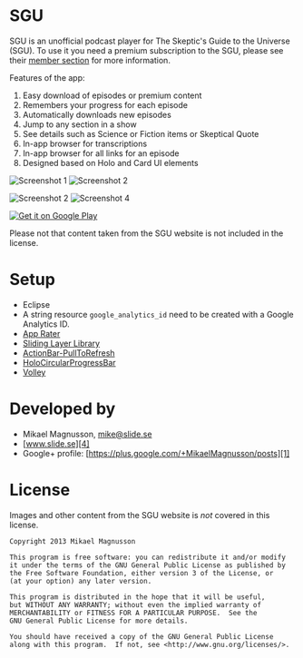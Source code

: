 SGU
===

SGU is an unofficial podcast player for The Skeptic's Guide to the Universe (SGU). To use it you need a premium subscription to the SGU, please see their [member section][11] for more information.

Features of the app:

1. Easy download of episodes or premium content
2. Remembers your progress for each episode
3. Automatically downloads new episodes
4. Jump to any section in a show
5. See details such as Science or Fiction items or Skeptical Quote
6. In-app browser for transcriptions
7. In-app browser for all links for an episode
8. Designed based on Holo and Card UI elements

![Screenshot 1][5] ![Screenshot 2][6]

![Screenshot 2][9] ![Screenshot 4][10]

[![Get it on Google Play][2]][3]

Please not that content taken from the SGU website is not included in the license.

# Setup

- Eclipse
- A string resource `google_analytics_id` need to be created with a Google Analytics ID.
- [App Rater][7]
- [Sliding Layer Library][8]
- [ActionBar-PullToRefresh][12]
- [HoloCircularProgressBar][13]
- [Volley][14]

# Developed by

* Mikael Magnusson, <mike@slide.se>
* [www.slide.se][4]
* Google+ profile: [https://plus.google.com/+MikaelMagnusson/posts][1]

# License

Images and other content from the SGU website is *not* covered in this license.

    Copyright 2013 Mikael Magnusson

    This program is free software: you can redistribute it and/or modify
    it under the terms of the GNU General Public License as published by
    the Free Software Foundation, either version 3 of the License, or
    (at your option) any later version.

    This program is distributed in the hope that it will be useful,
    but WITHOUT ANY WARRANTY; without even the implied warranty of
    MERCHANTABILITY or FITNESS FOR A PARTICULAR PURPOSE.  See the
    GNU General Public License for more details.

    You should have received a copy of the GNU General Public License
    along with this program.  If not, see <http://www.gnu.org/licenses/>.

[1]: https://plus.google.com/113216017223819971202/
[2]: http://www.android.com/images/brand/get_it_on_play_logo_small.png
[3]: https://play.google.com/store/apps/details?id=se.slide.sgu
[4]: http://www.slide.se
[5]: https://raw.github.com/slidese/SGU/master/2013-10-25-02.45.55.png
[6]: https://raw.github.com/slidese/SGU/master/2013-10-25-02.46.35.png
[7]: https://github.com/codechimp-org/AppRater
[8]: https://github.com/6wunderkinder/android-sliding-layer-lib
[9]: https://raw.github.com/slidese/SGU/master/2013-11-25-14.45.00.png
[10]: https://raw.github.com/slidese/SGU/master/2013-11-25-14.55.06.png
[11]: http://www.theskepticsguide.org/member-subscription
[12]: https://github.com/chrisbanes/ActionBar-PullToRefresh
[13]: https://github.com/passsy/android-HoloCircularProgressBar
[14]: https://android.googlesource.com/platform/frameworks/volley